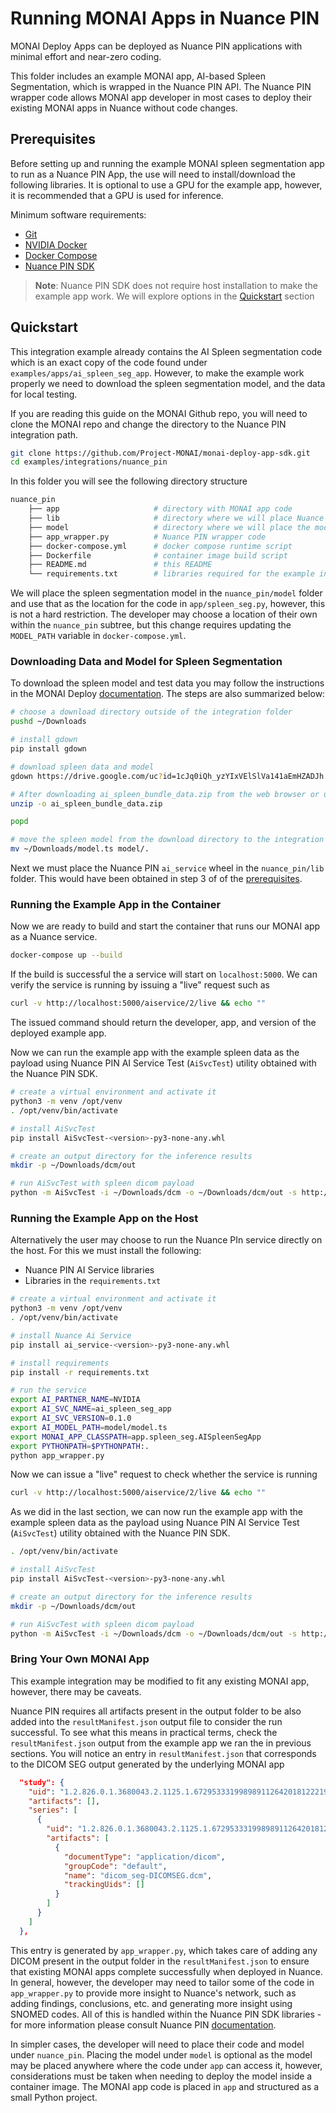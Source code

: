 # Running MONAI Apps in Nuance PIN

MONAI Deploy Apps can be deployed as Nuance PIN applications with minimal effort and near-zero coding.

This folder includes an example MONAI app, AI-based Spleen Segmentation, which is wrapped in the Nuance PIN API.
The Nuance PIN wrapper code allows MONAI app developer in most cases to deploy their existing MONAI apps in Nuance
without code changes.

## Prerequisites

Before setting up and running the example MONAI spleen segmentation app to run as a Nuance PIN App, the use will need to install/download the following libraries.
It is optional to use a GPU for the example app, however, it is recommended that a GPU is used for inference.

Minimum software requirements:
- [Git](https://git-scm.com/book/en/v2/Getting-Started-Installing-Git)
- [NVIDIA Docker](https://docs.nvidia.com/datacenter/cloud-native/container-toolkit/install-guide.html#pre-requisites)
- [Docker Compose](https://docs.docker.com/compose/install/)
- [Nuance PIN SDK](https://www.nuance.com/healthcare/diagnostics-solutions/precision-imaging-network.html)

> **Note**: Nuance PIN SDK does not require host installation to make the example app work. We will explore options in the [Quickstart](#quickstart) section 

## Quickstart

This integration example already contains the AI Spleen segmentation code which is an exact copy of the code found under `examples/apps/ai_spleen_seg_app`. However, to make the example work properly we need to download the spleen segmentation model, and the data for local testing.

If you are reading this guide on the MONAI Github repo, you will need to clone the MONAI repo and change the directory to the Nuance PIN integration path.
```bash
git clone https://github.com/Project-MONAI/monai-deploy-app-sdk.git
cd examples/integrations/nuance_pin
```

In this folder you will see the following directory structure
```bash
nuance_pin
    ├── app                     # directory with MONAI app code
    ├── lib                     # directory where we will place Nuance PIN wheels
    ├── model                   # directory where we will place the model used by our MONAI app
    ├── app_wrapper.py          # Nuance PIN wrapper code
    ├── docker-compose.yml      # docker compose runtime script
    ├── Dockerfile              # container image build script
    ├── README.md               # this README
    └── requirements.txt        # libraries required for the example integration to work
```

We will place the spleen segmentation model in the `nuance_pin/model` folder and use that as the location for the code in `app/spleen_seg.py`, however,
this is not a hard restriction. The developer may choose a location of their own within the `nuance_pin` subtree, but this change requires updating the
`MODEL_PATH` variable in `docker-compose.yml`.

### Downloading Data and Model for Spleen Segmentation

To download the spleen model and test data you may follow the instructions in the MONAI Deploy [documentation](https://docs.monai.io/projects/monai-deploy-app-sdk/en/latest/getting_started/tutorials/03_segmentation_app.html#executing-from-shell). The steps are also summarized below:

```bash
# choose a download directory outside of the integration folder
pushd ~/Downloads

# install gdown
pip install gdown

# download spleen data and model
gdown https://drive.google.com/uc?id=1cJq0iQh_yzYIxVElSlVa141aEmHZADJh

# After downloading ai_spleen_bundle_data.zip from the web browser or using gdown,
unzip -o ai_spleen_bundle_data.zip

popd

# move the spleen model from the download directory to the integration folder model directory
mv ~/Downloads/model.ts model/.
```

Next we must place the Nuance PIN `ai_service` wheel in the `nuance_pin/lib` folder. This would have been obtained
in step 3 of of the [prerequisites](#prerequisites).

### Running the Example App in the Container

Now we are ready to build and start the container that runs our MONAI app as a Nuance service.
```bash
docker-compose up --build
```

If the build is successful the a service will start on `localhost:5000`. We can verify the service is running
by issuing a "live" request such as
```bash
curl -v http://localhost:5000/aiservice/2/live && echo ""
```
The issued command should return the developer, app, and version of the deployed example app.

Now we can run the example app with the example spleen data as the payload using Nuance PIN AI Service Test
(`AiSvcTest`) utility obtained with the Nuance PIN SDK.
```bash
# create a virtual environment and activate it
python3 -m venv /opt/venv
. /opt/venv/bin/activate

# install AiSvcTest
pip install AiSvcTest-<version>-py3-none-any.whl

# create an output directory for the inference results
mkdir -p ~/Downloads/dcm/out

# run AiSvcTest with spleen dicom payload
python -m AiSvcTest -i ~/Downloads/dcm -o ~/Downloads/dcm/out -s http://localhost:5000 -V 2 -k
```

### Running the Example App on the Host

Alternatively the user may choose to run the Nuance PIn service directly on the host. For this we must install the following:
- Nuance PIN AI Service libraries
- Libraries in the `requirements.txt`

```bash
# create a virtual environment and activate it
python3 -m venv /opt/venv
. /opt/venv/bin/activate

# install Nuance Ai Service
pip install ai_service-<version>-py3-none-any.whl

# install requirements
pip install -r requirements.txt

# run the service
export AI_PARTNER_NAME=NVIDIA
export AI_SVC_NAME=ai_spleen_seg_app
export AI_SVC_VERSION=0.1.0
export AI_MODEL_PATH=model/model.ts
export MONAI_APP_CLASSPATH=app.spleen_seg.AISpleenSegApp
export PYTHONPATH=$PYTHONPATH:.
python app_wrapper.py
```

Now we can issue a "live" request to check whether the service is running
```bash
curl -v http://localhost:5000/aiservice/2/live && echo ""
```
As we did in the last section, we can now run the example app with the example spleen data as the payload using Nuance PIN AI Service Test
(`AiSvcTest`) utility obtained with the Nuance PIN SDK.
```bash
. /opt/venv/bin/activate

# install AiSvcTest
pip install AiSvcTest-<version>-py3-none-any.whl

# create an output directory for the inference results
mkdir -p ~/Downloads/dcm/out

# run AiSvcTest with spleen dicom payload
python -m AiSvcTest -i ~/Downloads/dcm -o ~/Downloads/dcm/out -s http://localhost:5000 -V 2 -k
```

### Bring Your Own MONAI App

This example integration may be modified to fit any existing MONAI app, however, there may be caveats.

Nuance PIN requires all artifacts present in the output folder to be also added into the `resultManifest.json` output file
to consider the run successful. To see what this means in practical terms, check the `resultManifest.json` output from the
example app we ran the in previous sections. You will notice an entry in `resultManifest.json` that corresponds to the DICOM
SEG output generated by the underlying MONAI app
```json
  "study": {
    "uid": "1.2.826.0.1.3680043.2.1125.1.67295333199898911264201812221946213",
    "artifacts": [],
    "series": [
      {
        "uid": "1.2.826.0.1.3680043.2.1125.1.67295333199898911264201812221946213",
        "artifacts": [
          {
            "documentType": "application/dicom",
            "groupCode": "default",
            "name": "dicom_seg-DICOMSEG.dcm",
            "trackingUids": []
          }
        ]
      }
    ]
  },
```
This entry is generated by `app_wrapper.py`, which takes care of adding any DICOM present in the output folder in the `resultManifest.json`
to ensure that existing MONAI apps complete successfully when deployed in Nuance. In general, however, the developer may need to tailor some
of the code in `app_wrapper.py` to provide more insight to Nuance's network, such as adding findings, conclusions, etc. and generating more insight
using SNOMED codes. All of this is handled within the Nuance PIN SDK libraries - for more information please consult Nuance PIN [documentation](https://www.nuance.com/healthcare/diagnostics-solutions/precision-imaging-network.html).

In simpler cases, the developer will need to place their code and model under `nuance_pin`. Placing the model under `model` is optional as the model may be placed
anywhere where the code under `app` can access it, however, considerations must be taken when needing to deploy the model inside a container image. The MONAI app code
is placed in `app` and structured as a small Python project.
